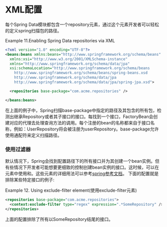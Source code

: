 # XML配置
每个Spring Data模块都包含一个repository元素，通过这个元素开发者可以轻松的定义spring扫描包的路径。

Example 11.Enabling Spring Data repositories via XML

```xml
<?xml version="1.0" encoding="UTF-8"?>
<beans:beans xmlns:beans="http://www.springframework.org/schema/beans"
  xmlns:xsi="http://www.w3.org/2001/XMLSchema-instance"
  xmlns="http://www.springframework.org/schema/data/jpa"
  xsi:schemaLocation="http://www.springframework.org/schema/beans
    http://www.springframework.org/schema/beans/spring-beans.xsd
    http://www.springframework.org/schema/data/jpa
    http://www.springframework.org/schema/data/jpa/spring-jpa.xsd">

  <repositories base-package="com.acme.repositories" />

</beans:beans>
```
在上面的例子中，Spring扫描base-package中指定的路径及其包含的所有包，检测出继承Repository或者其子接口的接口。每找到一个接口，FactoryBean会创建对应的代理去处理查询方法的调用。每个注册的bean的名称都来自于接口名称，例如：UserRepository将会被注册为userRepository。base-package允许使用通配符来定义扫描路径。

### 使用过滤器

默认情况下，Spring会找到配置路径下的所有接口并为其创建一个bean实例。但有些情况下开发者可能想要更细致的控制创建bean实例的接口。这时候，可以在<repository>元素中使用<include-filter>和<exclude-filter>。这些元素的详细用法可以参考[spring参考文档](http://docs.spring.io/spring/docs/current/spring-framework-reference/html/beans.html#beans-scanning-filters)。
下面的配置就是排除某些特定接口的例子:

Example 12. Using exclude-filter element(使用exclude-filter元素)
```xml
<repositories base-package="com.acme.repositories">
  <context:exclude-filter type="regex" expression=".*SomeRepository" />
</repositories>
```
上面的配置排除了所有以SomeRepository结尾的接口。
